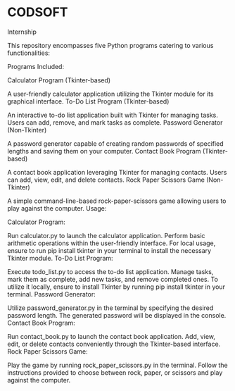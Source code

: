# CODSOFT
Internship


This repository encompasses five Python programs catering to various functionalities:

Programs Included:

Calculator Program (Tkinter-based)

A user-friendly calculator application utilizing the Tkinter module for its graphical interface.
To-Do List Program (Tkinter-based)

An interactive to-do list application built with Tkinter for managing tasks. Users can add, remove, and mark tasks as complete.
Password Generator (Non-Tkinter)

A password generator capable of creating random passwords of specified lengths and saving them on your computer.
Contact Book Program (Tkinter-based)

A contact book application leveraging Tkinter for managing contacts. Users can add, view, edit, and delete contacts.
Rock Paper Scissors Game (Non-Tkinter)

A simple command-line-based rock-paper-scissors game allowing users to play against the computer.
Usage:

Calculator Program:

Run calculator.py to launch the calculator application. Perform basic arithmetic operations within the user-friendly interface. For local usage, ensure to run pip install tkinter in your terminal to install the necessary Tkinter module.
To-Do List Program:

Execute todo_list.py to access the to-do list application. Manage tasks, mark them as complete, add new tasks, and remove completed ones. To utilize it locally, ensure to install Tkinter by running pip install tkinter in your terminal.
Password Generator:

Utilize password_generator.py in the terminal by specifying the desired password length. The generated password will be displayed in the console.
Contact Book Program:

Run contact_book.py to launch the contact book application. Add, view, edit, or delete contacts conveniently through the Tkinter-based interface.
Rock Paper Scissors Game:

Play the game by running rock_paper_scissors.py in the terminal. Follow the instructions provided to choose between rock, paper, or scissors and play against the computer.

